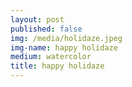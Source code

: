 ```yaml
---
layout: post
published: false
img: /media/holidaze.jpeg
img-name: happy holidaze
medium: watercolor
title: happy holidaze
---
```

